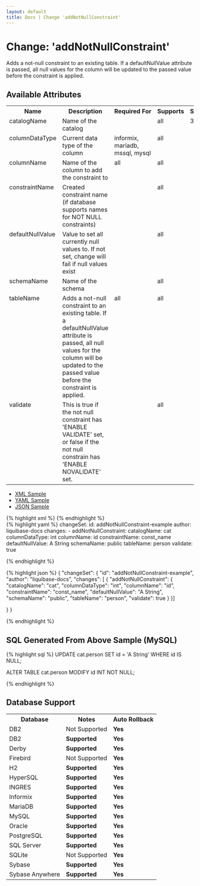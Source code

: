 ```yaml
---
layout: default
title: Docs | Change 'addNotNullConstraint'
---
```


<!-- ====================================================== -->
<!-- GENERATED BY ChangeDocGenerator DO NOT MODIFY MANUALLY -->
<!-- ====================================================== -->

  <script>
  $(function() {
    $( "#changelog-tabs" ).tabs();
  });
</script>

# Change: 'addNotNullConstraint'

Adds a not-null constraint to an existing table. If a defaultNullValue attribute is passed, all null values for the column will be updated to the passed value before the constraint is applied.

## Available Attributes ##

<table>
<tr><th>Name</th><th>Description</th><th>Required&nbsp;For</th><th>Supports</th><th>Since</th></tr>
<tr><td style='vertical-align: top'>catalogName</td><td style='vertical-align: top'>Name of the catalog</td><td style='vertical-align: top'></td><td style='vertical-align:top'>all</td><td style='vertical-align: top'>3.0</td></tr>
<tr><td style='vertical-align: top'>columnDataType</td><td style='vertical-align: top'>Current data type of the column</td><td style='vertical-align: top'>informix, mariadb, mssql, mysql</td><td style='vertical-align:top'>all</td><td style='vertical-align: top'></td></tr>
<tr><td style='vertical-align: top'>columnName</td><td style='vertical-align: top'>Name of the column to add the constraint to</td><td style='vertical-align: top'>all</td><td style='vertical-align:top'>all</td><td style='vertical-align: top'></td></tr>
<tr><td style='vertical-align: top'>constraintName</td><td style='vertical-align: top'>Created constraint name (if database supports names for NOT NULL constraints)</td><td style='vertical-align: top'></td><td style='vertical-align:top'>all</td><td style='vertical-align: top'></td></tr>
<tr><td style='vertical-align: top'>defaultNullValue</td><td style='vertical-align: top'>Value to set all currently null values to. If not set, change will fail if null values exist</td><td style='vertical-align: top'></td><td style='vertical-align:top'>all</td><td style='vertical-align: top'></td></tr>
<tr><td style='vertical-align: top'>schemaName</td><td style='vertical-align: top'>Name of the schema</td><td style='vertical-align: top'></td><td style='vertical-align:top'>all</td><td style='vertical-align: top'></td></tr>
<tr><td style='vertical-align: top'>tableName</td><td style='vertical-align: top'>Adds a not-null constraint to an existing table. If a defaultNullValue attribute is passed, all null values for the column will be updated to the passed value before the constraint is applied.</td><td style='vertical-align: top'>all</td><td style='vertical-align:top'>all</td><td style='vertical-align: top'></td></tr>
<tr><td style='vertical-align: top'>validate</td><td style='vertical-align: top'>This is true if the not null constraint has 'ENABLE VALIDATE' set, or false if the not null constrain has 'ENABLE NOVALIDATE' set.</td><td style='vertical-align: top'></td><td style='vertical-align:top'>all</td><td style='vertical-align: top'></td></tr>
</table>

<div id='changelog-tabs'>
<ul>
    <li><a href="#tab-xml">XML Sample</a></li>
    <li><a href="#tab-yaml">YAML Sample</a></li>
    <li><a href="#tab-json">JSON Sample</a></li>
  </ul>
<div id='tab-xml'>
{% highlight xml %}
<changeSet author="liquibase-docs" id="addNotNullConstraint-example">
    <addNotNullConstraint catalogName="cat"
            columnDataType="int"
            columnName="id"
            constraintName="const_name"
            defaultNullValue="A String"
            schemaName="public"
            tableName="person"
            validate="true"/>
</changeSet>
{% endhighlight %}
</div>
<div id='tab-yaml'>
{% highlight yaml %}
changeSet:
  id: addNotNullConstraint-example
  author: liquibase-docs
  changes:
  - addNotNullConstraint:
      catalogName: cat
      columnDataType: int
      columnName: id
      constraintName: const_name
      defaultNullValue: A String
      schemaName: public
      tableName: person
      validate: true

{% endhighlight %}
</div>
<div id='tab-json'>
{% highlight json %}
{
  "changeSet": {
    "id": "addNotNullConstraint-example",
    "author": "liquibase-docs",
    "changes": [
      {
        "addNotNullConstraint": {
          "catalogName": "cat",
          "columnDataType": "int",
          "columnName": "id",
          "constraintName": "const_name",
          "defaultNullValue": "A String",
          "schemaName": "public",
          "tableName": "person",
          "validate": true
        }
      }]
    
  }
}

{% endhighlight %}
</div>
</div>


## SQL Generated From Above Sample (MySQL)

{% highlight sql %}
UPDATE cat.person SET id = 'A String' WHERE id IS NULL;

ALTER TABLE cat.person MODIFY id INT NOT NULL;


{% endhighlight %}

## Database Support

<table style='border:1;'>
<tr><th>Database</th><th>Notes</th><th>Auto Rollback</th></tr>
<tr><td>DB2</td><td>Not Supported</td><td><b>Yes</b></td></tr>
<tr><td>DB2</td><td><b>Supported</b></td><td><b>Yes</b></td></tr>
<tr><td>Derby</td><td><b>Supported</b></td><td><b>Yes</b></td></tr>
<tr><td>Firebird</td><td>Not Supported</td><td><b>Yes</b></td></tr>
<tr><td>H2</td><td><b>Supported</b></td><td><b>Yes</b></td></tr>
<tr><td>HyperSQL</td><td><b>Supported</b></td><td><b>Yes</b></td></tr>
<tr><td>INGRES</td><td><b>Supported</b></td><td><b>Yes</b></td></tr>
<tr><td>Informix</td><td><b>Supported</b></td><td><b>Yes</b></td></tr>
<tr><td>MariaDB</td><td><b>Supported</b></td><td><b>Yes</b></td></tr>
<tr><td>MySQL</td><td><b>Supported</b></td><td><b>Yes</b></td></tr>
<tr><td>Oracle</td><td><b>Supported</b></td><td><b>Yes</b></td></tr>
<tr><td>PostgreSQL</td><td><b>Supported</b></td><td><b>Yes</b></td></tr>
<tr><td>SQL Server</td><td><b>Supported</b></td><td><b>Yes</b></td></tr>
<tr><td>SQLite</td><td>Not Supported</td><td><b>Yes</b></td></tr>
<tr><td>Sybase</td><td><b>Supported</b></td><td><b>Yes</b></td></tr>
<tr><td>Sybase Anywhere</td><td><b>Supported</b></td><td><b>Yes</b></td></tr>
</table>
